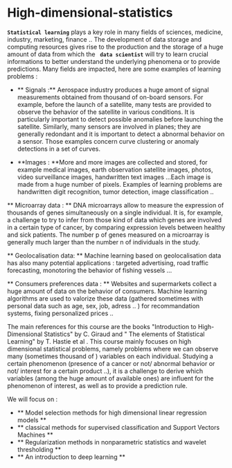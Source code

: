 # High-dimensional-statistics

**`Statistical learning`** plays a key role in many fields of sciences, medicine, industry, marketing, finance ..
The development of data storage and computing resources gives rise to the production and the storage of a huge amount of data from which the **` data scientist`**  will try to learn crucial informations to better understand the underlying phenomena or to provide predictions. Many fields are impacted, here are some examples of learning problems : 


- ** Signals :** Aerospace industry produces a huge amont of signal measurements obtained from thousand of on-board sensors. For example, before the launch of a satellite, many tests are provided to  observe the behavior of the satellite in various conditions. It is particularly important to detect possible anomalies before launching the satellite. Similarly, many sensors are involved in planes; they are generally redondant and it is important to detect a abnormal behavior on a sensor. Those examples concern curve clustering or anomaly detections in a set of curves. 

- **Images : **More and more images are collected and stored, for example medical images, earth observation satellite images, photos, video surveillance images, handwritten text images ...Each image is made from a huge number of pixels. Examples of learning problems are handwritten digit recognition, tumor detection, image classification ..

** Microarray data : ** DNA microarrays allow to measure the expression of thousands of genes simultaneously on a single individual. It is, for example, a challenge to try to infer from those kind of data which genes are involved in a certain type of cancer, by comparing expression levels between healthy and sick patients. The number p of genes measured 
on a microarray is generally much larger than the number n of individuals in the study. 

** Geolocalisation data: **  Machine learning based on geolocalisation data has also many potential applications : targeted advertising, road traffic forecasting, monotoring the behavior of fishing vessels ... 

** Consumers preferences data :  ** Websites and supermarkets collect a huge amount of data on the behavior of consumers.  Machine learning algorithms are used to valorize these data (gathered sometimes with personal data such as age, sex, job, adress .. )  for recommandation systems, fixing personalized prices .. 


The main references for this course are the books "Introduction to High-Dimensional Statistics" by  C. Giraud  and  " The elements of Statistical Learning" by T. Hastie et al . This course mainly focuses on high dimensional statistical problems, namely problems where we can observe many (sometimes thousand of )  variables on each individual. Studying a certain phenomenon (presence of a cancer or not/ abnormal behavior or not/ interest for a certain product ..), it is a challenge to derive which variables (among the huge amount of available ones) are influent for the phenomenon of interest, as well as to provide a prediction rule. 

We will focus on : 

- ** Model selection methods for high dimensional linear regression models **
- ** classical methods for supervised classification and Support Vectors Machines **
- ** Regularization methods in nonparametric statistics and wavelet thresholding ** 
- ** An introduction to deep learning **
